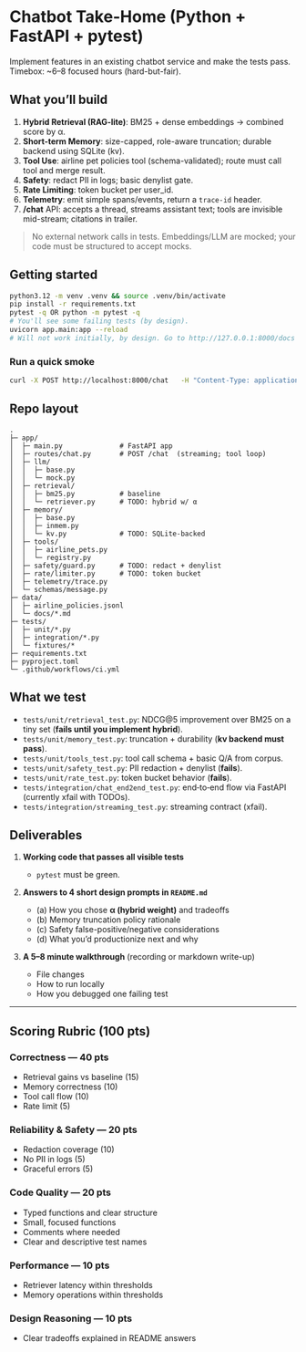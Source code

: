 # Chatbot Take‑Home (Python + FastAPI + pytest)

Implement features in an existing chatbot service and make the tests pass.
Timebox: ~6–8 focused hours (hard-but-fair).

## What you’ll build
1) **Hybrid Retrieval (RAG‑lite)**: BM25 + dense embeddings → combined score by α.  
2) **Short‑term Memory**: size-capped, role-aware truncation; durable backend using SQLite (kv).  
3) **Tool Use**: airline pet policies tool (schema-validated); route must call tool and merge result.  
4) **Safety**: redact PII in logs; basic denylist gate.  
5) **Rate Limiting**: token bucket per user_id.  
6) **Telemetry**: emit simple spans/events, return a `trace-id` header.  
7) **/chat** API: accepts a thread, streams assistant text; tools are invisible mid-stream; citations in trailer.

> No external network calls in tests. Embeddings/LLM are mocked; your code must be structured to accept mocks.

## Getting started
```bash
python3.12 -m venv .venv && source .venv/bin/activate
pip install -r requirements.txt
pytest -q OR python -m pytest -q 
# You'll see some failing tests (by design).
uvicorn app.main:app --reload
# Will not work initially, by design. Go to http://127.0.0.1:8000/docs to check if it's working
```

### Run a quick smoke
```bash
curl -X POST http://localhost:8000/chat   -H "Content-Type: application/json"   -d @tests/fixtures/minimal.json
```

## Repo layout
```
.
├─ app/
│  ├─ main.py              # FastAPI app
│  ├─ routes/chat.py       # POST /chat  (streaming; tool loop)
│  ├─ llm/
│  │  ├─ base.py
│  │  └─ mock.py
│  ├─ retrieval/
│  │  ├─ bm25.py           # baseline
│  │  └─ retriever.py      # TODO: hybrid w/ α
│  ├─ memory/
│  │  ├─ base.py
│  │  ├─ inmem.py
│  │  └─ kv.py             # TODO: SQLite-backed
│  ├─ tools/
│  │  ├─ airline_pets.py
│  │  └─ registry.py
│  ├─ safety/guard.py      # TODO: redact + denylist
│  ├─ rate/limiter.py      # TODO: token bucket
│  ├─ telemetry/trace.py
│  └─ schemas/message.py
├─ data/
│  ├─ airline_policies.jsonl
│  └─ docs/*.md
├─ tests/
│  ├─ unit/*.py
│  ├─ integration/*.py
│  └─ fixtures/*
├─ requirements.txt
├─ pyproject.toml
└─ .github/workflows/ci.yml
```

## What we test
- `tests/unit/retrieval_test.py`: NDCG@5 improvement over BM25 on a tiny set (**fails until you implement hybrid**).
- `tests/unit/memory_test.py`: truncation + durability (**kv backend must pass**).
- `tests/unit/tools_test.py`: tool call schema + basic Q/A from corpus.
- `tests/unit/safety_test.py`: PII redaction + denylist (**fails**).
- `tests/unit/rate_test.py`: token bucket behavior (**fails**).
- `tests/integration/chat_end2end_test.py`: end‑to‑end flow via FastAPI (currently xfail with TODOs).
- `tests/integration/streaming_test.py`: streaming contract (xfail).

## Deliverables
1. **Working code that passes all visible tests**
   - `pytest` must be green.

2. **Answers to 4 short design prompts in `README.md`**
   - (a) How you chose **α (hybrid weight)** and tradeoffs  
   - (b) Memory truncation policy rationale  
   - (c) Safety false-positive/negative considerations  
   - (d) What you’d productionize next and why  

3. **A 5–8 minute walkthrough** (recording or markdown write-up)
   - File changes  
   - How to run locally  
   - How you debugged one failing test  

---

## Scoring Rubric (100 pts)

### Correctness — 40 pts
- Retrieval gains vs baseline (15)  
- Memory correctness (10)  
- Tool call flow (10)  
- Rate limit (5)  

### Reliability & Safety — 20 pts
- Redaction coverage (10)  
- No PII in logs (5)  
- Graceful errors (5)  

### Code Quality — 20 pts
- Typed functions and clear structure  
- Small, focused functions  
- Comments where needed  
- Clear and descriptive test names  

### Performance — 10 pts
- Retriever latency within thresholds  
- Memory operations within thresholds  

### Design Reasoning — 10 pts
- Clear tradeoffs explained in README answers  
